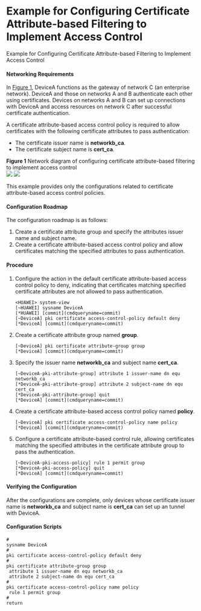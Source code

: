 Example for Configuring Certificate Attribute-based Filtering to Implement Access Control
=========================================================================================

Example for Configuring Certificate Attribute-based Filtering to Implement Access Control

#### Networking Requirements

In [Figure 1](#EN-US_TASK_0000001563766337__fig_dc_cfg_pki_004001), DeviceA functions as the gateway of network C (an enterprise network). DeviceA and those on networks A and B authenticate each other using certificates. Devices on networks A and B can set up connections with DeviceA and access resources on network C after successful certificate authentication.

A certificate attribute-based access control policy is required to allow certificates with the following certificate attributes to pass authentication:

* The certificate issuer name is **networkb\_ca**.
* The certificate subject name is **cert\_ca**.

**Figure 1** Network diagram of configuring certificate attribute-based filtering to implement access control  
![](figure/en-us_image_0000001513046042.png)
![](public_sys-resources/note_3.0-en-us.png) 

This example provides only the configurations related to certificate attribute-based access control policies.



#### Configuration Roadmap

The configuration roadmap is as follows:

1. Create a certificate attribute group and specify the attributes issuer name and subject name.
2. Create a certificate attribute-based access control policy and allow certificates matching the specified attributes to pass authentication.

#### Procedure

1. Configure the action in the default certificate attribute-based access control policy to deny, indicating that certificates matching specified certificate attributes are not allowed to pass authentication.
   
   
   ```
   <HUAWEI> system-view
   [~HUAWEI] sysname DeviceA
   [*HUAWEI] [commit](cmdqueryname=commit)
   [~DeviceA] pki certificate access-control-policy default deny
   [*DeviceA] [commit](cmdqueryname=commit)
   ```
2. Create a certificate attribute group named **group**.
   
   
   ```
   [~DeviceA] pki certificate attribute-group group
   [*DeviceA] [commit](cmdqueryname=commit)
   ```
3. Specify the issuer name **networkb\_ca** and subject name **cert\_ca**.
   
   
   ```
   [~DeviceA-pki-attribute-group] attribute 1 issuer-name dn equ networkb_ca
   [*DeviceA-pki-attribute-group] attribute 2 subject-name dn equ cert_ca
   [*DeviceA-pki-attribute-group] quit
   [*DeviceA] [commit](cmdqueryname=commit)
   ```
4. Create a certificate attribute-based access control policy named **policy**.
   
   
   ```
   [~DeviceA] pki certificate access-control-policy name policy
   [*DeviceA] [commit](cmdqueryname=commit)
   ```
5. Configure a certificate attribute-based control rule, allowing certificates matching the specified attributes in the certificate attribute group to pass the authentication.
   
   
   ```
   [~DeviceA-pki-access-policy] rule 1 permit group
   [*DeviceA-pki-access-policy] quit
   [*DeviceA] [commit](cmdqueryname=commit)
   ```

#### Verifying the Configuration

After the configurations are complete, only devices whose certificate issuer name is **networkb\_ca** and subject name is **cert\_ca** can set up an tunnel with DeviceA.


#### Configuration Scripts

```
#
sysname DeviceA
#
pki certificate access-control-policy default deny
#
pki certificate attribute-group group                                           
 attribute 1 issuer-name dn equ networkb_ca                                     
 attribute 2 subject-name dn equ cert_ca                                        
#                                                                               
pki certificate access-control-policy name policy                               
 rule 1 permit group                                                            
#
return
```